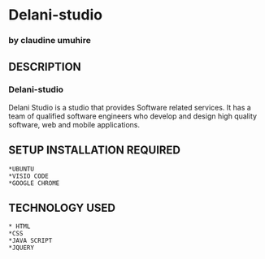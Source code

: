 # Delani-studio
### by **claudine umuhire**
## DESCRIPTION
### Delani-studio
Delani Studio is a studio that provides Software related services. It has a team of qualified software engineers who develop and design high quality software, web and mobile applications.
## SETUP INSTALLATION REQUIRED
    *UBUNTU
    *VISIO CODE
    *GOOGLE CHROME


 ## TECHNOLOGY USED 
    * HTML 
    *CSS 
    *JAVA SCRIPT
    *JQUERY
 